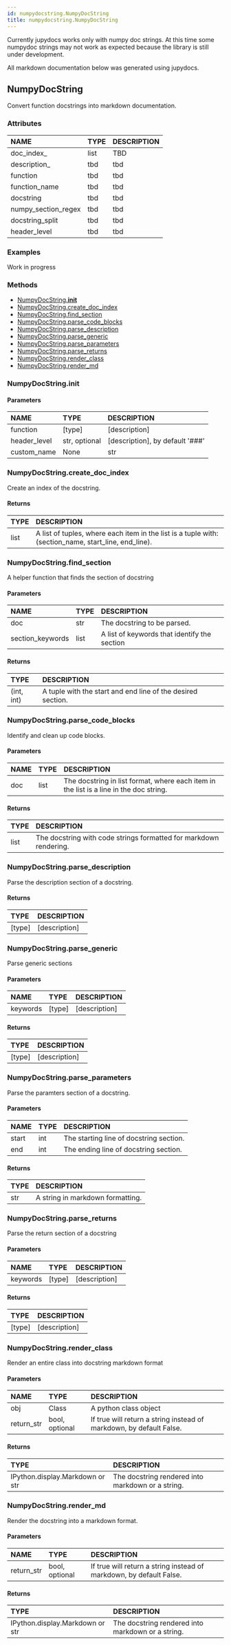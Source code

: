 ```yaml
---
id: numpydocstring.NumpyDocString
title: numpydocstring.NumpyDocString
---
```

Currently jupydocs works only with numpy doc strings. At this time some numpydoc strings may not work as expected because the library is still under development.

All markdown documentation below was generated using jupydocs.




## NumpyDocString

Convert function docstrings into markdown documentation.

### Attributes

| NAME                | TYPE   | DESCRIPTION   |
|:--------------------|:-------|:--------------|
| doc_index_          | list   | TBD           |
| description_        | tbd    | tbd           |
| function            | tbd    | tbd           |
| function_name       | tbd    | tbd           |
| docstring           | tbd    | tbd           |
| numpy_section_regex | tbd    | tbd           |
| docstring_split     | tbd    | tbd           |
| header_level        | tbd    | tbd           |

### Examples

Work in progress

### Methods
 - [NumpyDocString.__init__](#NumpyDocString__init__)
 - [NumpyDocString.create_doc_index](#NumpyDocStringcreate_doc_index)
 - [NumpyDocString.find_section](#NumpyDocStringfind_section)
 - [NumpyDocString.parse_code_blocks](#NumpyDocStringparse_code_blocks)
 - [NumpyDocString.parse_description](#NumpyDocStringparse_description)
 - [NumpyDocString.parse_generic](#NumpyDocStringparse_generic)
 - [NumpyDocString.parse_parameters](#NumpyDocStringparse_parameters)
 - [NumpyDocString.parse_returns](#NumpyDocStringparse_returns)
 - [NumpyDocString.render_class](#NumpyDocStringrender_class)
 - [NumpyDocString.render_md](#NumpyDocStringrender_md)

### NumpyDocString.__init__



#### Parameters

| NAME         | TYPE          | DESCRIPTION                                                                                                         |
|:-------------|:--------------|:--------------------------------------------------------------------------------------------------------------------|
| function     | [type]        | [description]                                                                                                       |
| header_level | str, optional | [description], by default '###'                                                                                     |
| custom_name  | None | str    | If None will use the functions name. If a string as provided will use the provided string instead of a custom name. |

### NumpyDocString.create_doc_index

Create an index of the docstring.

#### Returns

| TYPE   | DESCRIPTION                                                                                          |
|:-------|:-----------------------------------------------------------------------------------------------------|
| list   | A list of tuples, where each item in the list is a tuple with: (section_name, start_line, end_line). |

### NumpyDocString.find_section

A helper function that finds the section of docstring

#### Parameters

| NAME             | TYPE   | DESCRIPTION                                  |
|:-----------------|:-------|:---------------------------------------------|
| doc              | str    | The docstring to be parsed.                  |
| section_keywords | list   | A list of keywords that identify the section |

#### Returns

| TYPE       | DESCRIPTION                                                 |
|:-----------|:------------------------------------------------------------|
| (int, int) | A tuple with the start and end line of the desired section. |

### NumpyDocString.parse_code_blocks

Identify and clean up code blocks.

#### Parameters

| NAME   | TYPE   | DESCRIPTION                                                                            |
|:-------|:-------|:---------------------------------------------------------------------------------------|
| doc    | list   | The docstring in list format, where each item in the list is a line in the doc string. |

#### Returns

| TYPE   | DESCRIPTION                                                       |
|:-------|:------------------------------------------------------------------|
| list   | The docstring with code strings formatted for markdown rendering. |

### NumpyDocString.parse_description

Parse the description section of a docstring.

#### Returns

| TYPE   | DESCRIPTION   |
|:-------|:--------------|
| [type] | [description] |

### NumpyDocString.parse_generic

Parse generic sections

#### Parameters

| NAME     | TYPE   | DESCRIPTION   |
|:---------|:-------|:--------------|
| keywords | [type] | [description] |

#### Returns

| TYPE   | DESCRIPTION   |
|:-------|:--------------|
| [type] | [description] |

### NumpyDocString.parse_parameters

Parse the paramters section of a docstring.

#### Parameters

| NAME   | TYPE   | DESCRIPTION                             |
|:-------|:-------|:----------------------------------------|
| start  | int    | The starting line of docstring section. |
| end    | int    | The ending line of docstring section.   |

#### Returns

| TYPE   | DESCRIPTION                      |
|:-------|:---------------------------------|
| str    | A string in markdown formatting. |

### NumpyDocString.parse_returns

Parse the return section of a docstring

#### Parameters

| NAME     | TYPE   | DESCRIPTION   |
|:---------|:-------|:--------------|
| keywords | [type] | [description] |

#### Returns

| TYPE   | DESCRIPTION   |
|:-------|:--------------|
| [type] | [description] |

### NumpyDocString.render_class

Render an entire class into docstring markdown format

#### Parameters

| NAME       | TYPE           | DESCRIPTION                                                         |
|:-----------|:---------------|:--------------------------------------------------------------------|
| obj        | Class          | A python class object                                               |
| return_str | bool, optional | If true will return a string instead of markdown, by default False. |

#### Returns

| TYPE                            | DESCRIPTION                                       |
|:--------------------------------|:--------------------------------------------------|
| IPython.display.Markdown or str | The docstring rendered into markdown or a string. |

### NumpyDocString.render_md

Render the docstring into a markdown format.

#### Parameters

| NAME       | TYPE           | DESCRIPTION                                                         |
|:-----------|:---------------|:--------------------------------------------------------------------|
| return_str | bool, optional | If true will return a string instead of markdown, by default False. |

#### Returns

| TYPE                            | DESCRIPTION                                       |
|:--------------------------------|:--------------------------------------------------|
| IPython.display.Markdown or str | The docstring rendered into markdown or a string. |


